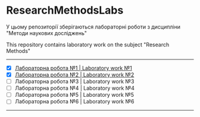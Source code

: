 # ResearchMethodsLabs
У цьому репозиторії зберігаються лабораторні роботи з дисципліни "Методи наукових досліджень"

This repository contains laboratory work on the subject "Research Methods"

--------------------------------------------------------------------------
- [x] [Лабораторна робота №1 | Laboratory work №1](https://github.com/rmnstepaniuk/ResearchMethodsLabs/tree/main/%D0%9B%D0%B0%D0%B1%D0%BE%D1%80%D0%B0%D1%82%D0%BE%D1%80%D0%BD%D0%B0%20%D1%80%D0%BE%D0%B1%D0%BE%D1%82%D0%B0%20%E2%84%961)
- [x] [Лабораторна робота №2 | Laboratory work №2](https://github.com/rmnstepaniuk/ResearchMethodsLabs/tree/main/%D0%9B%D0%B0%D0%B1%D0%BE%D1%80%D0%B0%D1%82%D0%BE%D1%80%D0%BD%D0%B0%20%D1%80%D0%BE%D0%B1%D0%BE%D1%82%D0%B0%20%E2%84%962)
- [ ] Лабораторна робота №3 | Laboratory work №3
- [ ] Лабораторна робота №4 | Laboratory work №4
- [ ] Лабораторна робота №5 | Laboratory work №5
- [ ] Лабораторна робота №6 | Laboratory work №6
--------------------------------------------------------------------------
